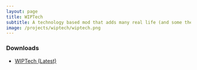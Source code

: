 ```yaml
---
layout: page
title: WIPTech
subtitle: A technology based mod that adds many real life (and some theoretically possible) experimental technologies.
image: /projects/wiptech/wiptech.png
---
```


### Downloads
- [WIPTech (Latest)](https://github.com/Cadiboo/WIPTech/releases/latest)
